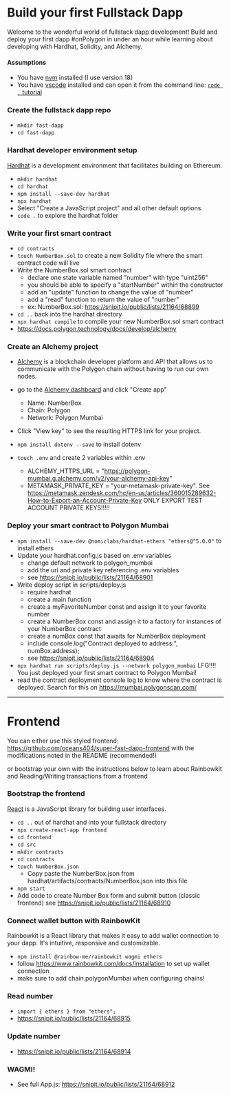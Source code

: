 # Build your first Fullstack Dapp

Welcome to the wonderful world of fullstack dapp development! Build and deploy your first dapp #onPolygon in under an hour while learning about developing with Hardhat, Solidity, and Alchemy.

#### Assumptions

- You have [nvm](https://github.com/nvm-sh/nvm) installed (I use version 18)
- You have [vscode](https://code.visualstudio.com/) installed and can open it from the command line: [`code .` tutorial](https://stackoverflow.com/questions/29971053/how-to-open-visual-studio-code-from-the-command-line-on-osx)

### Create the fullstack dapp repo
- `mkdir fast-dapp`
- `cd fast-dapp`


### Hardhat developer environment setup

[Hardhat](https://hardhat.org/) is a development environment that facilitates building on Ethereum.

- `mkdir hardhat`
- `cd hardhat`
- `npm install --save-dev hardhat`
- `npx hardhat`
- Select "Create a JavaScript project" and all other default options.
- `code .` to explore the hardhat folder


### Write your first smart contract

- `cd contracts`
- `touch NumberBox.sol` to create a new Solidity file where the smart contract code will live
- Write the NumberBox.sol smart contract
  - declare one state variable named "number" with type "uint256"
  - you should be able to specify a "startNumber" within the constructor
  - add an "update" function to change the value of "number"
  - add a "read" function to return the value of "number"
  - ex: NumberBox.sol: https://snipit.io/public/lists/21164/68899
- `cd ..` back into the hardhat directory
- `npx hardhat compile` to compile your new NumberBox.sol smart contract 
- https://docs.polygon.technology/docs/develop/alchemy


### Create an Alchemy project

- [Alchemy](https://docs.polygon.technology/docs/develop/alchemy) is a blockchain developer platform and API that allows us to communicate with the Polygon chain without having to run our own nodes. 

- go to the [Alchemy dashboard](https://dashboard.alchemyapi.io/) and click "Create app"
  - Name: NumberBox
  - Chain: Polygon
  - Network: Polygon Mumbai
- Click "View key" to see the resulting HTTPS link for your project. 
- `npm install dotenv --save` to install dotenv
- `touch .env` and create 2 variables within .env
  - ALCHEMY_HTTPS_URL = "https://polygon-mumbai.g.alchemy.com/v2/your-alchemy-api-key"
  - METAMASK_PRIVATE_KEY = "your-metamask-private-key". See https://metamask.zendesk.com/hc/en-us/articles/360015289632-How-to-Export-an-Account-Private-Key ONLY EXPORT TEST ACCOUNT PRIVATE KEYS!!!!!

### Deploy your smart contract to Polygon Mumbai

- `npm install --save-dev @nomiclabs/hardhat-ethers "ethers@^5.0.0"` to install ethers
- Update your hardhat.config.js based on .env variables
  - change default network to polygon_mumbai
  - add the url and private key referencing .env variables
  - see https://snipit.io/public/lists/21164/68901
- Write deploy script in scripts/deploy.js
  - require hardhat
  - create a main function 
  - create a myFavoriteNumber const and assign it to your favorite number
  - create a NumberBox const and assign it to a factory for instances of your NumberBox contract
  - create a numBox const that awaits for NumberBox deployment
  - include console.log("Contract deployed to address:", numBox.address);
  - see https://snipit.io/public/lists/21164/68904
- `npx hardhat run scripts/deploy.js --network polygon_mumbai` LFG!!!! You just deployed your first smart contract to Polygon Mumbai!
- read the contract deployment console log to know where the contract is deployed. Search for this on https://mumbai.polygonscan.com/

-----

# Frontend

You can either use this styled frontend: https://github.com/oceans404/super-fast-dapp-frontend with the modifications noted in the README (recommended!)

or bootstrap your own with the instructions below to learn about Rainbowkit and Reading/Writing transactions from a frontend


### Bootstrap the frontend

[React](https://reactjs.org/) is a JavaScript library for building user interfaces.

- `cd ..` out of hardhat and into your fullstack directory
- `npx create-react-app frontend`
- `cd frontend`
- `cd src`
- `mkdir contracts`
- `cd contracts`
- `touch NumberBox.json`
  - Copy paste the NumberBox.json from hardhat/artifacts/contracts/NumberBox.json into this file
- `npm start`
- Add code to create Number Box form and submit button (classic frontend) see https://snipit.io/public/lists/21164/68910


### Connect wallet button with RainbowKit

Rainbowkit is a React library that makes it easy to add wallet connection to your dapp. It's intuitive, responsive and customizable.

- `npm install @rainbow-me/rainbowkit wagmi ethers`
- follow https://www.rainbowkit.com/docs/installation to set up wallet connection
- make sure to add chain.polygonMumbai when configuring chains!

### Read number

- `import { ethers } from "ethers";`
- https://snipit.io/public/lists/21164/68915

### Update number
- https://snipit.io/public/lists/21164/68914

### WAGMI!
- See full App.js: https://snipit.io/public/lists/21164/68912
